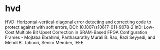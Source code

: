 # hvd
HVD: Horizontal-vertical-diagonal error detecting and correcting code to protect against with soft errors, DOI: 10.1007/s10617-011-9078-2
InD: Low-Cost Multiple Bit Upset Correction in SRAM-Based FPGA Configuration Frames - Mojtaba Ebrahimi, Parthasarathy Murali B. Rao, Razi Seyyedi, and Mehdi B. Tahoori, Senior Member, IEEE
